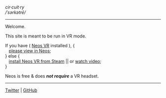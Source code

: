 *cir·cuit·ry* <br>
*/ˈsərkətrē/*

---


Welcome. 

This site is meant to be run in VR mode.

If you have ( [Neos VR](//neos.com) installed ), {<br>
&nbsp;&nbsp;  [please view in Neos]();<br>
} else { <br>
&nbsp;&nbsp;  [install Neos VR from Steam](//store.steampowered.com/app/740250/Neos_VR/) || or [watch video]();<br>
}<br>

Neos is free & does **_not require_** a VR headset.

---

[Twitter](//twitter.com/sirkitree) | [GitHub](//github.com/sirkitree)


